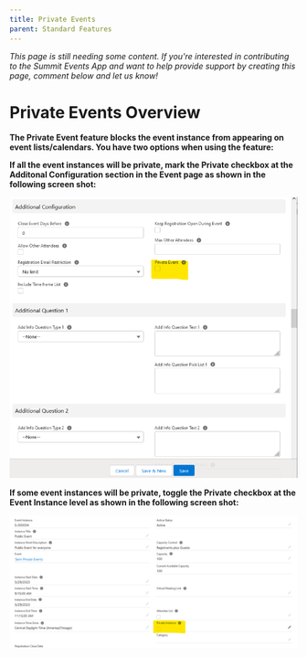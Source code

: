 ```yaml
---
title: Private Events
parent: Standard Features
---
```


*This page is still needing some content. If you're interested in contributing to the Summit Events App and want to help provide support by creating this page, comment below and let us know!*

# Private Events Overview

**The Private Event feature blocks the event instance from appearing on event lists/calendars. You have two options when using the feature:**

**If all the event instances will be private, mark the Private checkbox at the Additonal Configuration section in the Event page as shown in the following screen shot:**

![Private Event Event Level Checkbox](images/Private_Events_Additional_Configurations_Page.png)

**If some event instances will be private, toggle the Private checkbox at the Event Instance level as shown in the following screen shot:**

![Private Event Instance Level Checkbox](images/Private_Events_Event_Instance_Level.png)


  








